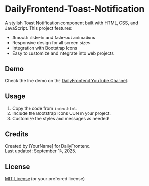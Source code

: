 # DailyFrontend-Toast-Notification

A stylish Toast Notification component built with HTML, CSS, and JavaScript. This project features:
- Smooth slide-in and fade-out animations
- Responsive design for all screen sizes
- Integration with Bootstrap Icons
- Easy to customize and integrate into web projects

## Demo
Check the live demo on the [DailyFrontend YouTube Channel](https://youtube.com/@DailyFrontend).

## Usage
1. Copy the code from `index.html`.
2. Include the Bootstrap Icons CDN in your project.
3. Customize the styles and messages as needed!

## Credits
Created by [YourName] for DailyFrontend.  
Last updated: September 14, 2025.

## License
[MIT License](https://choosealicense.com/licenses/mit/) (or your preferred license)
